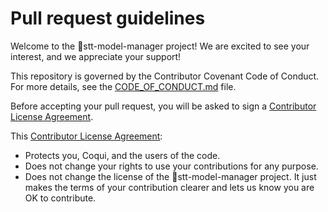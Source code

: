 # Pull request guidelines

Welcome to the 🐸stt-model-manager project! We are excited to see your interest, and we appreciate your support!

This repository is governed by the Contributor Covenant Code of Conduct. For more details, see the [CODE_OF_CONDUCT.md](CODE_OF_CONDUCT.md) file.

Before accepting your pull request, you will be asked to sign a [Contributor License Agreement](https://cla-assistant.io/coqui-ai/stt-model-manager).

This [Contributor License Agreement](https://cla-assistant.io/coqui-ai/stt-model-manager):

- Protects you, Coqui, and the users of the code.
- Does not change your rights to use your contributions for any purpose.
- Does not change the license of the 🐸stt-model-manager project. It just makes the terms of your contribution clearer and lets us know you are OK to contribute.
